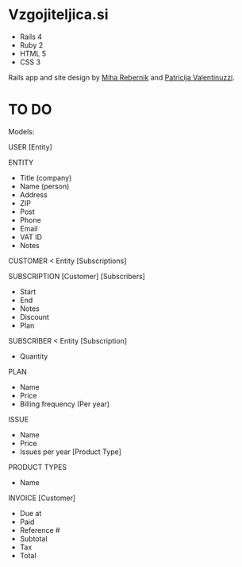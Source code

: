 # Vzgojiteljica.si

* Rails 4
* Ruby 2
* HTML 5
* CSS 3

Rails app and site design by [Miha Rebernik](http://github.com/mihar) and [Patricija Valentinuzzi](http://github.com/particija).

# TO DO

Models:

USER
  [Entity]

ENTITY
  - Title (company)
  - Name  (person)
  - Address
  - ZIP
  - Post
  - Phone
  - Email
  - VAT ID
  - Notes

CUSTOMER < Entity
  [Subscriptions]

SUBSCRIPTION
  [Customer]
  [Subscribers]
  - Start
  - End
  - Notes
  - Discount
  - Plan

SUBSCRIBER < Entity
  [Subscription]
  - Quantity

PLAN
  - Name
  - Price
  - Billing frequency (Per year)

ISSUE
  - Name
  - Price
  - Issues per year
  [Product Type]

PRODUCT TYPES
  - Name

INVOICE
  [Customer]
  - Due at
  - Paid
  - Reference #
  - Subtotal
  - Tax
  - Total
